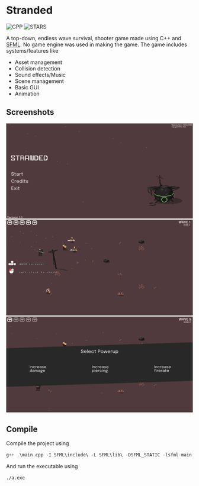 # Stranded
![CPP](https://ziadoua.github.io/m3-Markdown-Badges/badges/C++/c++1.svg)
![STARS](https://m3-markdown-badges.vercel.app/stars/7/3/Avi-Rana-1718/cpp-game-2d)

A top-down, endless wave survival, shooter game made using C++ and [SFML](https://www.sfml-dev.org/index.php). No game engine was used in making the game. The game includes systems/features like
- Asset management
- Collision detection
- Sound effects/Music
- Scene management
- Basic GUI
- Animation 

## Screenshots
![s1](image1.png)
![s2](image2.png)
![s3](image3.png)

## Compile
Compile the project using
```cpp
g++ .\main.cpp -I SFML\include\ -L SFML\lib\ -DSFML_STATIC -lsfml-main -lsfml-graphics-s -lsfml-window-s -lsfml-audio-s -lsfml-system-s -lopengl32 -lfreetype -lwinmm -lopenal32 -lflac -lvorbisenc -lvorbisfile -lvorbis -logg -lgdi32 -static-libstdc++ 
```
And run the executable using 
```
./a.exe
```


